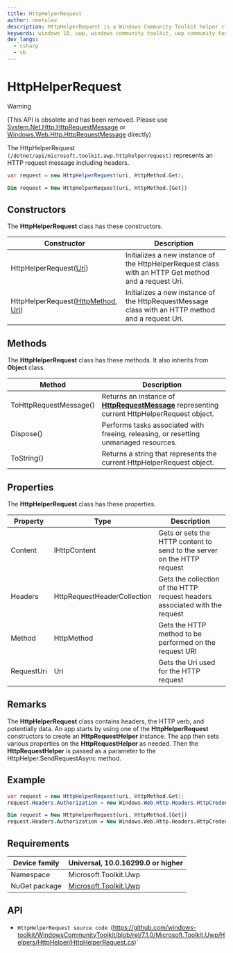 ```yaml
---
title: HttpHelperRequest
author: nmetulev
description: HttpHelperRequest is a Windows Community Toolkit helper class used with the HttpHelper class to create http requests (outdated docs).
keywords: windows 10, uwp, windows community toolkit, uwp community toolkit, uwp toolkit, HttpHelperRequest
dev_langs:
  - csharp
  - vb
---
```


# HttpHelperRequest

> [!WARNING]
> (This API is obsolete and has been removed. Please use [System.Net.Http.HttpRequestMessage](/dotnet/api/system.net.http.httprequestmessage)
> or [Windows.Web.Http.HttpRequestMessage](/uwp/api/windows.web.http.httprequestmessage) directly)

The HttpHelperRequest `(/dotnet/api/microsoft.toolkit.uwp.httphelperrequest)` represents an HTTP request message including headers.

```csharp
var request = new HttpHelperRequest(uri, HttpMethod.Get);
```

```vb
Dim request = New HttpHelperRequest(uri, HttpMethod.[Get])
```

## Constructors

The **HttpHelperRequest** class has these constructors.

| Constructor | Description |
| ----------  | ----------- |
| HttpHelperRequest([Uri](/dotnet/api/system.uri))  | Initializes a new instance of the HttpHelperRequest class with an HTTP Get method and a request Uri.|
| HttpHelperRequest([HttpMethod](/uwp/api/Windows.Web.Http.HttpMethod), [Uri](/dotnet/api/system.uri))  | Initializes a new instance of the HttpRequestMessage class with an HTTP method and a request Uri.|

## Methods

The **HttpHelperRequest** class has these methods. It also inherits from **Object** class.

| Method | Description |
| ------ | ----------- |
| ToHttpRequestMessage() | Returns an instance of [**HttpRequestMessage**](/uwp/api/Windows.Web.Http.HttpRequestMessage) representing current HttpHelperRequest object. |
| Dispose() | Performs tasks associated with freeing, releasing, or resetting unmanaged resources. |
| ToString() | Returns a string that represents the current HttpHelperRequest object. |

## Properties

The **HttpHelperRequest** class has these properties.

| Property | Type | Description |
| -------- | ----------- | ----------- |
| Content | IHttpContent | Gets or sets the HTTP content to send to the server on the HTTP request |
| Headers | HttpRequestHeaderCollection | Gets the collection of the HTTP request headers associated with the request |
| Method | HttpMethod | Gets the HTTP method to be performed on the request URI |
| RequestUri | Uri | Gets the Uri used for the HTTP request |

## Remarks

The **HttpHelperRequest** class contains headers, the HTTP verb, and potentially data.
An app starts by using one of the **HttpHelperRequest** constructors to create an **HttpRequestHelper** instance. The app then sets various properties on the **HttpRequestHelper** as needed. Then the **HttpRequestHelper** is passed as a parameter to the HttpHelper.SendRequestAsync method.

## Example

```csharp
var request = new HttpHelperRequest(uri, HttpMethod.Get);
request.Headers.Authorization = new Windows.Web.Http.Headers.HttpCredentialsHeaderValue("OAuth", authorizationHeaderParams);
```

```vb
Dim request = New HttpHelperRequest(uri, HttpMethod.[Get])
request.Headers.Authorization = New Windows.Web.Http.Headers.HttpCredentialsHeaderValue("OAuth", authorizationHeaderParams)
```

## Requirements

| Device family | Universal, 10.0.16299.0 or higher |
| --- | --- |
| Namespace | Microsoft.Toolkit.Uwp |
| NuGet package | [Microsoft.Toolkit.Uwp](https://www.nuget.org/packages/Microsoft.Toolkit.Uwp/) |

## API

* `HttpHelperRequest source code `(https://github.com/windows-toolkit/WindowsCommunityToolkit/blob/rel/7.1.0/Microsoft.Toolkit.Uwp/Helpers/HttpHelper/HttpHelperRequest.cs)`
